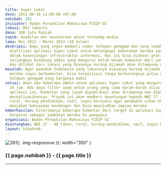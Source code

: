 ```yaml
---
title: Super Lokal
date: 2011-09-16 11:08:00 +07:00
nohibah: 261
inisiator: Badan Perwakilan Mahasiswa FISIP UI
lokasi: DKI Jakarta
dana: 100 Juta Rupiah
topik: Keadilan dan kesetaraan akses terhadap media
lama: Mei 2012 – Maret 2013 (10 bulan)
deskripsi: Bagi yang ingin membeli nomor telepon genggam dan yang sudah punya, akan
  diafiliasi aplikasi Super Lokal untuk melengkapi kebutuhan mereka yang minoritas
  dalam kesenjangan infrastruktur informasi. Hal ini bisa diakses gratis mudah dan
  terjangkau didukung admin yang mengurus keluh kesan komentar dari yang memberi komentar
  dan dilihat dari lokasi yang biasanya kurang dijamah akan ditampung dan wajib direalisasi
masalah: Agar peduduk Indonesia yang lokasinya biasanya kurang dijamah, apalagi jika
  mereka ingin berkomentar, bisa terealisasi tanpa berkurangnya pulsa dan tanpa merk
  telepon genggam yang harganya mahal
solusi: Akan ada beberapa admin untuk aplikasi Super Lokal yang mengurus keluhan selama
  24 jam. Ada daya filter spam untuk orang yang cuma marah-marah alias menjelekan
  aplikasi ini. Komentar yang layak dipublikasi akan ditampung dan diberdayakan untuk
  merealisasikannya. Proyek ini akan memberi keuntungan kepada WNI 17 – 40 tahun,
  rural, kurang pendidikan, naif, ingin bersuara agar penduduk urban khususnya yang
  menjabat kekuasaan mendengar dan bisa mewujudkan impian mereka
keberhasilan: Diterimanya beberapa komentar dari target di aplikasi Super Lokal yang
  berperan sebagai jembatan mereka ke penguasa
organisasi: Badan Perwakilan Mahasiswa FISIP UI
diuntungkan: WNI 17 - 40 tahun, rural, kurang pendidikan, naif, ingin bersuara agar penduduk urban khususnya yang menjabat kekuasaan mendengar dan bisa mewujudkan impian mereka
layout: hibahcmb
---
```


![261](/static/img/hibahcmb/261.png){: .img-responsive }{: width="350" }

### {{ page.nohibah }} - {{ page.title }}

---
